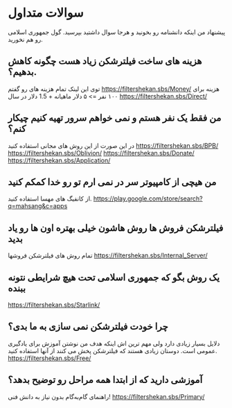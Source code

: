 # سوالات متداول


پیشنهاد من اینکه دانشنامه رو بخونید و هرجا سوال داشتید بپرسید. گول جمهوری اسلامی رو هم نخورید.


##  هزینه های ساخت فیلترشکن زیاد هست چگونه کاهش بدهیم؟.
توی این لینک تمام هزینه های رو گفتم
https://filtershekan.sbs/Money/
هزینه برای ۱۰۰ نفر => ۵ دلار ماهیانه + 1.5 دلار در سال
https://filtershekan.sbs/Direct/

## من فقط یک نفر هستم و نمی خواهم سرور تهیه کنیم چیکار کنم؟

در این صورت از این روش های مجانی استفاده کنید
https://filtershekan.sbs/BPB/
https://filtershekan.sbs/Oblivion/
https://filtershekan.sbs/Donate/
https://filtershekan.sbs/Application/

## من هیچی از کامپیوتر سر در نمی ارم تو رو خدا کمکم کنید

از کانفیگ های مهسا استفاده کنید.
https://play.google.com/store/search?q=mahsang&c=apps

## فیلترشکن فروش ها روش هاشون خیلی بهتره اون ها رو یاد بدید

تمام روش های فیلترشکن فروشها
https://filtershekan.sbs/Internal_Server/


## یک روش بگو که جمهوری اسلامی تحت هیچ شرایطی نتونه ببنده

https://filtershekan.sbs/Starlink/

## چرا خودت فیلترشکن نمی سازی به ما بدی؟

دلایل بسیار زیادی دارد ولی مهم ترین اش اینکه هدف من نوشتن آموزش برای یادگیری عمومی است. دوستان زیادی هستند که فیلترشکن پخش می کنند از آنها استفاده کنید.
https://filtershekan.sbs/Free/

## آموزشی دارید که از ابتدا همه مراحل رو توضیح بدهد؟

راهنمای گام‌به‌گام بدون نیاز به دانش فنی!
https://filtershekan.sbs/Primary/


